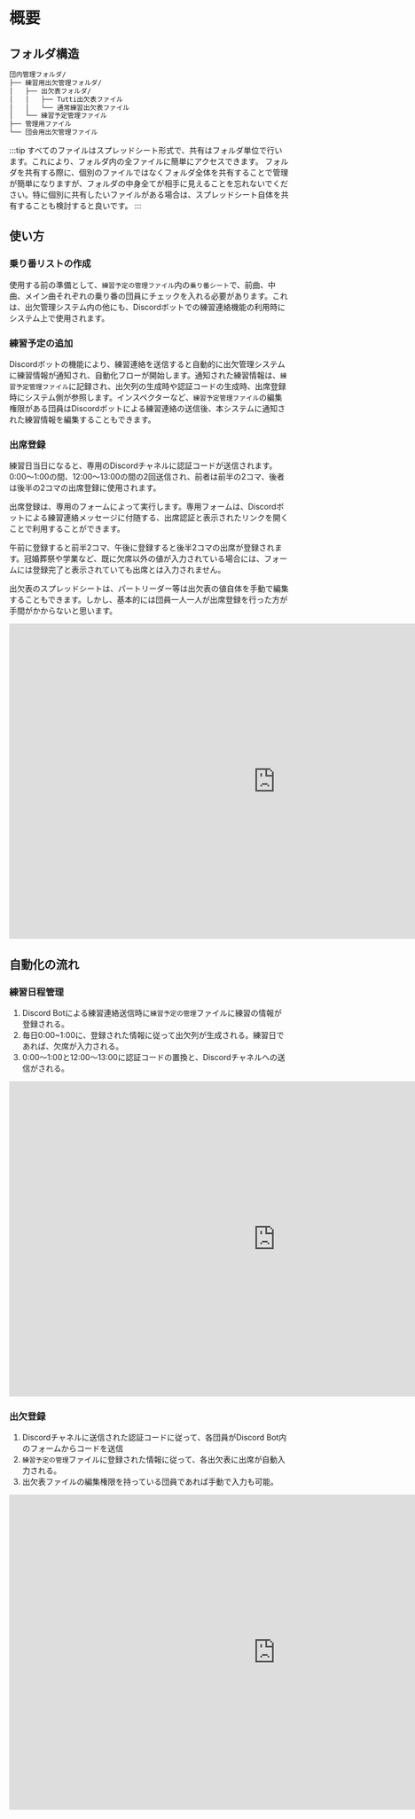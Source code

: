 # 概要

## フォルダ構造
```bash
団内管理フォルダ/
├── 練習用出欠管理フォルダ/
│   ├── 出欠表フォルダ/
│   │   ├── Tutti出欠表ファイル
│   │   └── 通常練習出欠表ファイル
│   └── 練習予定管理ファイル
├── 管理用ファイル
└── 団会用出欠管理ファイル
```

:::tip
すべてのファイルはスプレッドシート形式で、共有はフォルダ単位で行います。これにより、フォルダ内の全ファイルに簡単にアクセスできます。 フォルダを共有する際に、個別のファイルではなくフォルダ全体を共有することで管理が簡単になりますが、フォルダの中身全てが相手に見えることを忘れないでください。特に個別に共有したいファイルがある場合は、スプレッドシート自体を共有することも検討すると良いです。
:::

## 使い方
### 乗り番リストの作成
使用する前の準備として、`練習予定の管理ファイル`内の`乗り番シート`で、前曲、中曲、メイン曲それぞれの乗り番の団員にチェックを入れる必要があります。これは、出欠管理システム内の他にも、Discordボットでの練習連絡機能の利用時にシステム上で使用されます。

### 練習予定の追加

Discordボットの機能により、練習連絡を送信すると自動的に出欠管理システムに練習情報が通知され、自動化フローが開始します。通知された練習情報は、`練習予定管理ファイル`に記録され、出欠列の生成時や認証コードの生成時、出席登録時にシステム側が参照します。インスペクターなど、`練習予定管理ファイル`の編集権限がある団員はDiscordボットによる練習連絡の送信後、本システムに通知された練習情報を編集することもできます。

### 出席登録
練習日当日になると、専用のDiscordチャネルに認証コードが送信されます。0:00〜1:00の間、12:00〜13:00の間の2回送信され、前者は前半の2コマ、後者は後半の2コマの出席登録に使用されます。

出席登録は、専用のフォームによって実行します。専用フォームは、Discordボットによる練習連絡メッセージに付随する、出席認証と表示されたリンクを開くことで利用することができます。

午前に登録すると前半2コマ、午後に登録すると後半2コマの出席が登録されます。冠婚葬祭や学業など、既に欠席以外の値が入力されている場合には、フォームには登録完了と表示されていても出席とは入力されません。

出欠表のスプレッドシートは、パートリーダー等は出欠表の値自体を手動で編集することもできます。しかし、基本的には団員一人一人が出席登録を行った方が手間がかからないと思います。

<iframe class="google-slide" src="https://docs.google.com/presentation/d/e/2PACX-1vTn77krbW1vgTv222aK2KgBxowgvzy50Iwme7lgCEYTCwxoiZl64bxHJ1db6vOv9Jjj28qD8uAYIC4X/embed?start=false&loop=false&delayms=3000" frameborder="0" width="960" height="569" allowfullscreen="true" mozallowfullscreen="true" webkitallowfullscreen="true"></iframe>

## 自動化の流れ

### 練習日程管理
1. Discord Botによる練習連絡送信時に`練習予定の管理`ファイルに練習の情報が登録される。
2. 毎日0:00~1:00に、登録された情報に従って出欠列が生成される。練習日であれば、欠席が入力される。
3. 0:00〜1:00と12:00〜13:00に認証コードの置換と、Discordチャネルへの送信がされる。
<iframe class="google-slide" src="https://docs.google.com/presentation/d/1TKqU5a3g_LNte9_EeBZlhY3dOOk5dA70BJedK3FYSRA/embed?start=false&loop=false&delayms=3000" frameborder="0" width="960" height="569" allowfullscreen="true" mozallowfullscreen="true" webkitallowfullscreen="true"></iframe>

### 出欠登録
1. Discordチャネルに送信された認証コードに従って、各団員がDiscord Bot内のフォームからコードを送信
2. `練習予定の管理`ファイルに登録された情報に従って、各出欠表に出席が自動入力される。
3. 出欠表ファイルの編集権限を持っている団員であれば手動で入力も可能。
<iframe class="google-slide" src="https://docs.google.com/presentation/d/1R2IJQwpFF_m-TNYZly9yFdSlpkNPoJQYSETRa7VES6w/embed?start=false&loop=false&delayms=3000" frameborder="0" width="960" height="569" allowfullscreen="true" mozallowfullscreen="true" webkitallowfullscreen="true"></iframe>